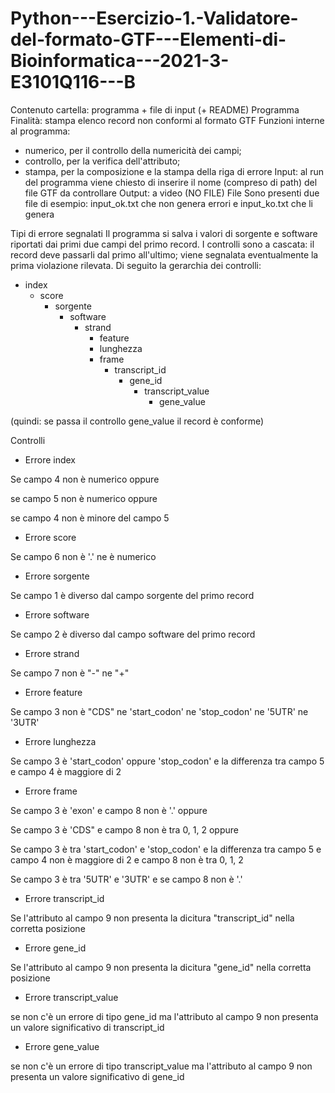 # Python---Esercizio-1.-Validatore-del-formato-GTF---Elementi-di-Bioinformatica---2021-3-E3101Q116---B

Contenuto cartella: programma + file di input (+ README)
Programma
Finalità: stampa elenco record non conformi al formato GTF
Funzioni interne al programma: 
- numerico, per il controllo della numericità dei campi; 
- controllo, per la verifica dell'attributo; 
- stampa, per la composizione e la stampa della riga di errore
Input: al run del programma viene chiesto di inserire il nome (compreso di path) del file GTF da controllare
Output: a video (NO FILE)
File
Sono presenti due file di esempio: input_ok.txt che non genera errori e input_ko.txt che li genera

Tipi di errore segnalati
Il programma si salva i valori di sorgente e software riportati dai primi due campi del primo record.
I controlli sono a cascata: il record deve passarli dal primo all'ultimo; 
viene segnalata eventualmente la prima violazione rilevata.
Di seguito la gerarchia dei controlli:
- index
	- score
		- sorgente
			- software
				- strand
					- feature
					- lunghezza
					- frame
						- transcript_id
							- gene_id
								- transcript_value
									- gene_value
									
(quindi: se passa il controllo gene_value il record è conforme)


Controlli

- Errore index

Se campo 4 non è numerico oppure

se campo 5 non è numerico oppure

se campo 4 non è minore del campo 5


- Errore score

Se campo 6 non è '.' ne è numerico


- Errore sorgente

Se campo 1 è diverso dal campo sorgente del primo record


- Errore software

Se campo 2 è diverso dal campo software del primo record	


- Errore strand

Se campo 7 non è "-" ne "+"


- Errore feature

Se campo 3 non è "CDS" ne 'start_codon' ne 'stop_codon' ne '5UTR' ne '3UTR'


- Errore lunghezza

Se campo 3 è 'start_codon' oppure 'stop_codon' e la differenza tra campo 5 e campo 4 è maggiore di 2


- Errore frame

Se campo 3 è 'exon' e campo 8 non è '.' oppure

Se campo 3 è 'CDS"  e campo 8 non è tra 0, 1, 2 oppure

Se campo 3 è tra 'start_codon' e 'stop_codon' e la differenza tra campo 5 e campo 4 non è maggiore di 2 e campo 8 non è tra 0, 1, 2 

Se campo 3 è tra '5UTR' e '3UTR' e se campo 8 non è '.'


- Errore transcript_id

Se l'attributo al campo 9 non presenta la dicitura "transcript_id" nella corretta posizione 


- Errore gene_id

Se l'attributo al campo 9 non presenta la dicitura "gene_id" nella corretta posizione 


- Errore transcript_value

se non c'è un errore di tipo gene_id ma l'attributo al campo 9 non presenta un valore significativo di transcript_id 


- Errore gene_value

se non c'è un errore di tipo transcript_value ma l'attributo al campo 9 non presenta un valore significativo di gene_id 


